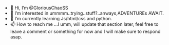 - 👋 Hi, I’m @GloriousChaoSS
- 👀 I’m interested in ummmm..trying..stuff?..anways,ADVENTUREs AWAIT.
- 🌱 I’m currently learning Js/html/css and python. 
- 📫 How to reach me ...I umm, will update that section later, feel free to leave a comment or something for now and I will make sure to respond asap.

<!---
GloriousChaoSS/GloriousChaoSS is a ✨ special ✨ repository because its `README.md` (this file) appears on your GitHub profile.
You can click the Preview link to take a look at your changes.
--->
